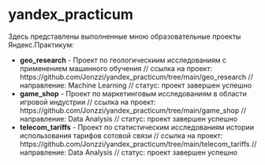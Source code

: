 <h1>yandex_practicum</h1>
Здесь представлены выполненные мною образовательные проекты Яндекс.Практикум:<br>
<ul>
<li><b>geo_research</b> - Проект по геологическиим исследованиям с применением машинного обучения // ссылка на проект: https://github.com/Jonzzi/yandex_practicum/tree/main/geo_research // направление: Machine Learning // статус: проект завершен успешно
<li><b>game_shop</b> - Проект по маркетинговым исследованиям в области игровой индустрии // ссылка на проект: https://github.com/Jonzzi/yandex_practicum/tree/main/game_shop // направление: Data Analysis // статус: проект завершен успешно
<li><b>telecom_tariffs</b> - Проект по статистическим исследованиям истории использования тарифов сотовой связи // ссылка на проект: https://github.com/Jonzzi/yandex_practicum/tree/main/telecom_tariffs // направление: Data Analysis // статус: проект завершен успешно
</ul>
